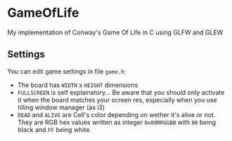 # GameOfLife
My implementation of Conway's Game Of Life in C using GLFW and GLEW

## Settings
You can edit game settings in file `game.h`:
* The board has `WIDTH` x `HEIGHT` dimensions
* `FULLSCREEN` is self explainatory... Be aware that you should only activate it when the board matches your screen res, especially when you use tilling window manager (as i3)
* `DEAD` and `ALIVE` are Cell's color depending on wether it's alive or not. They are RGB hex values written as integer `0x00RRGGBB` with `00` being black and `FF` being white.
